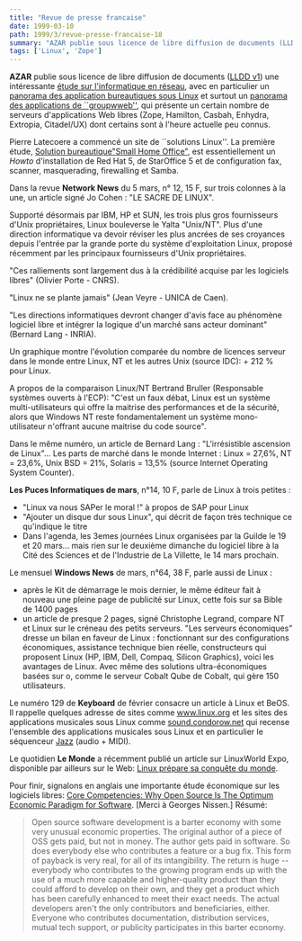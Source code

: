 ```yaml
---
title: "Revue de presse francaise"
date: 1999-03-10
path: 1999/3/revue-presse-francaise-18
summary: "AZAR publie sous licence de libre diffusion de documents (LLDD v1) une intéressante étude sur l'informatique en réseau, avec en particulier un panorama des application bureautiques sous Linux et surtout un panorama des applications de ``groupwweb'', qui présente un certain nombre de serveurs d'applications Web libres (Zope, Hamilton, Casbah, Enhydra, Extropia, Citadel/UX) dont certains sont à l'heure actuelle peu connus."
tags: ['Linux', 'Zope']
---
```


<P><B>AZAR</B> publie sous licence de libre diffusion de documents
(<A HREF="http://pauillac.inria.fr/~lang/licence/lldd.html">LLDD v1</A>)
une intéressante <A HREF="http://b.azar.fr/etude1/etude1.html">étude
sur l'informatique en réseau</A>, avec en particulier un
<A HREF="http://b.azar.fr/etude1/e1-linux/e1-bureautique/e1-bureautique.html">panorama des application bureautiques sous Linux</A> et surtout un
<A HREF="http://b.azar.fr/etude1/e1-linux/e1-groupweb1/e1-groupweb1.html">panorama des applications de ``groupwweb''</A>, qui présente un certain nombre
de serveurs d'applications Web libres (Zope, Hamilton, Casbah, Enhydra,
Extropia, Citadel/UX) dont certains sont à l'heure actuelle peu connus.
</P>

<P>
Pierre Latecoere a commencé un site de ``solutions Linux''. La première
étude, <A HREF="http://services.worldnet.net/pml/soho.html">Solution
bureautique"Small Home Office"</A>, est essentiellement un <EM>Howto</EM>
d'installation de Red Hat 5, de StarOffice 5 et de configuration fax,
scanner, masquerading, firewalling et Samba.
</P>

<P>Dans la revue <B>Network News</B> du 5 mars, n° 12, 15 F, sur trois colonnes à
la une, un article signé Jo Cohen : "LE SACRE DE LINUX".</P>

<P>Supporté désormais par IBM, HP et SUN, les trois plus gros fournisseurs
d'Unix propriétaires, Linux bouleverse le Yalta "Unix/NT".
Plus d'une direction informatique va devoir réviser les plus ancrées de
ses croyances depuis l'entrée par la grande porte du système
d'exploitation Linux, proposé récemment par les principaux fournisseurs
d'Unix propriétaires.</P>

<P>"Ces ralliements sont largement dus à la crédibilité acquise par les
logiciels libres" (Olivier Porte - CNRS).</P>

<P>"Linux ne se plante jamais" (Jean Veyre - UNICA de Caen).</P>

<P>"Les directions informatiques devront changer d'avis face au phénomène
logiciel libre et intégrer la logique d'un marché sans acteur
dominant" (Bernard Lang - INRIA).</P>

<P>Un graphique montre l'évolution comparée du nombre de licences serveur
dans le monde entre Linux, NT et les autres Unix (source IDC): + 212 %
pour Linux.</P>

<P>A propos de la comparaison Linux/NT Bertrand Bruller (Responsable
systèmes ouverts à l'ECP): "C'est un faux débat, Linux est un système
multi-utilisateurs qui offre la maitrise des performances et de la
sécurité, alors que Windows NT reste fondamentalement un système
mono-utilisateur n'offrant aucune maitrise du code source".</P>

<P>Dans le même numéro, un article de Bernard Lang : "L'irrésistible
ascension de Linux"...
Les parts de marché dans le monde Internet : Linux = 27,6%, NT = 23,6%,
Unix BSD = 21%, Solaris = 13,5% (source Internet Operating System
Counter).</P>

<P><B>Les Puces Informatiques de mars</B>, n°14, 10 F, parle de Linux à trois
petites :</P>

<UL>

<LI>"Linux va nous SAPer le moral !" à propos de SAP pour Linux
<LI>"Ajouter un disque dur sous Linux", qui décrit de façon très technique
ce qu'indique le titre
<LI>Dans l'agenda, les 3emes journées Linux organisées par la Guilde le
19 et 20 mars... mais rien sur le deuxième dimanche du logiciel libre à
la Cité des Sciences et de l'Industrie de La Villette, le 14 mars
prochain.
</UL>

<P>Le mensuel <B>Windows News</B> de mars, n°64, 38 F, parle aussi de Linux :</P>

<UL>

<LI>après le Kit de démarrage le mois dernier, le même éditeur fait à
nouveau une pleine page de publicité sur Linux, cette fois sur sa Bible
de 1400 pages
<LI>un article de presque 2 pages, signé Christophe Legrand, compare NT et
Linux sur le créneau des petits serveurs. "Les serveurs économiques"
dresse un bilan en faveur de Linux : fonctionnant sur des configurations
économiques, assistance technique bien réelle, constructeurs qui
proposent Linux (HP, IBM, Dell, Compaq, Silicon Graphics), voici les
avantages de Linux. Avec même des solutions ultra-économiques basées sur
o, comme le serveur Cobalt Qube de Cobalt, qui gère 150 utilisateurs.
</UL>

<P>Le numéro 129 de <B>Keyboard</B> de février consacre un
article à Linux et BeOS.  Il rappelle quelques adresse de
sites comme <A HREF="http://www.linux.org/">www.linux.org</A>
et les sites des applications musicales sous Linux comme <A HREF="http://sound.condorow.net/">sound.condorow.net</A> qui recense
l'ensemble des applications musicales sous Linux et en particulier le
séquenceur <A HREF="http://www.jazzware.com/">Jazz</A> (audio + MIDI).</P>

<P>
Le quotidien <B>Le Monde</B> a récemment publié un article
sur LinuxWorld Expo, disponible par ailleurs sur le Web: <A HREF="http://www.lemonde.fr/nvtechno/techno/linuxworld.html">Linux
prépare sa conquête du monde</A>.
</P>

<P>
Pour finir, signalons en anglais une importante étude économique sur
les logiciels libres: <A HREF="http://doxpara.netpedia.net/core.html">
Core Competencies: Why Open Source Is The Optimum Economic Paradigm for
Software</A>. [Merci à Georges Nissen.] Résumé:
</P>

<P>
<BLOCKQUOTE>
Open source software development is a barter economy with some very
unusual economic properties.  The original author of a piece of OSS gets
paid, but not in money.  The author gets paid in software.  So does
everybody else who contributes a feature or a bug fix.  This form of
payback is very real, for all of its intangibility.  The return is huge
-- everybody who contributes to the growing program ends up with the
use of a much more capable and higher-quality product than they could
afford to develop on their own, and they get a product which has been
carefully enhanced to meet their exact needs.  The actual developers
aren't the only contributors and beneficiaries, either.  Everyone who
contributes documentation, distribution services, mutual tech support,
or publicity participates in this barter economy.
</BLOCKQUOTE>
</P>


